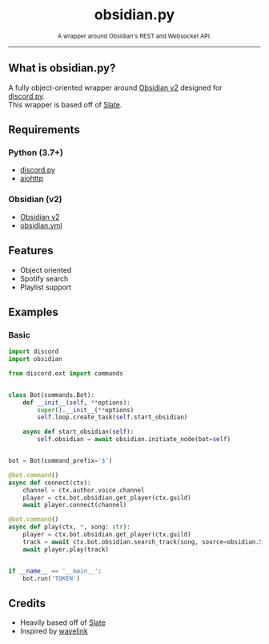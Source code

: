 <h1 align="center">
    obsidian.py
</h1>
<p align="center">
    <sup>
        A wrapper around Obsidian's REST and Websocket API.
    </sup>
</p>

----

## What is obsidian.py?
A fully object-oriented wrapper around [Obsidian v2](https://github.com/mixtape-bot/obsidian/blob/v2/) designed for [discord.py](https://github.com/Rapptz/discord.py/).  
This wrapper is based off of [Slate](https://github.com/Axelancerr/Slate).

## Requirements
### Python (3.7+)
- [discord.py](https://pypi.org/project/discord.py/)
- [aiohttp](https://pypi.org/project/aiohttp/)
### Obsidian (v2)
- [Obsidian v2](https://tinyurl.com/obsidian-v2)
- [obsidian.yml](https://github.com/mixtape-bot/obsidian/blob/v2/obsidian.yml/)

## Features
- Object oriented
- Spotify search 
- Playlist support

## Examples 
### Basic
```py 
import discord
import obsidian

from discord.ext import commands


class Bot(commands.Bot):
    def __init__(self, **options):
        super().__init__(**options)
        self.loop.create_task(self.start_obsidian)

    async def start_obsidian(self):
        self.obsidian = await obsidian.initiate_node(bot=self)


bot = Bot(command_prefix='$')

@bot.command()
async def connect(ctx):
    channel = ctx.author.voice.channel
    player = ctx.bot.obsidian.get_player(ctx.guild)
    await player.connect(channel)

@bot.command()
async def play(ctx, *, song: str):
    player = ctx.bot.obsidian.get_player(ctx.guild)
    track = await ctx.bot.obsidian.search_track(song, source=obsidian.Source.YOUTUBE)
    await player.play(track)


if __name__ == '__main__':
    bot.run('TOKEN')

```

## Credits
- Heavily based off of [Slate](https://github.com/Axelancerr/Slate)
- Inspired by [wavelink](https://github.com/PythonistaGuild/Wavelink)
